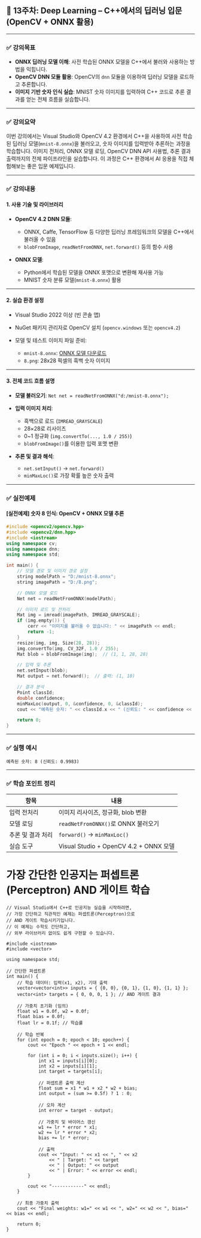 ## 📘 13주차: Deep Learning – C++에서의 딥러닝 입문 (OpenCV + ONNX 활용)

---

### ✅ 강의목표

* **ONNX 딥러닝 모델 이해**: 사전 학습된 ONNX 모델을 C++에서 불러와 사용하는 방법을 익힙니다.
* **OpenCV DNN 모듈 활용**: OpenCV의 `dnn` 모듈을 이용하여 딥러닝 모델을 로드하고 추론합니다.
* **이미지 기반 숫자 인식 실습**: MNIST 숫자 이미지를 입력하여 C++ 코드로 추론 결과를 얻는 전체 흐름을 실습합니다.

---

### ✅ 강의요약

이번 강의에서는 Visual Studio와 OpenCV 4.2 환경에서 C++을 사용하여 사전 학습된 딥러닝 모델(`mnist-8.onnx`)을 불러오고, 숫자 이미지를 입력받아 추론하는 과정을 학습합니다. 이미지 전처리, ONNX 모델 로딩, OpenCV DNN API 사용법, 추론 결과 출력까지의 전체 파이프라인을 실습합니다. 이 과정은 C++ 환경에서 AI 응용을 직접 체험해보는 좋은 입문 예제입니다.

---

### ✅ 강의내용

#### 1. 사용 기술 및 라이브러리

* **OpenCV 4.2 DNN 모듈**:

  * ONNX, Caffe, TensorFlow 등 다양한 딥러닝 프레임워크의 모델을 C++에서 불러올 수 있음
  * `blobFromImage`, `readNetFromONNX`, `net.forward()` 등의 함수 사용

* **ONNX 모델**:

  * Python에서 학습된 모델을 ONNX 포맷으로 변환해 재사용 가능
  * MNIST 숫자 분류 모델(`mnist-8.onnx`) 활용

---

#### 2. 실습 환경 설정

* Visual Studio 2022 이상 (빈 콘솔 앱)
* NuGet 패키지 관리자로 OpenCV 설치 (`opencv.windows` 또는 `opencv4.2`)
* 모델 및 테스트 이미지 파일 준비:

  * `mnist-8.onnx`: [ONNX 모델 다운로드](https://github.com/onnx/models/blob/main/validated/vision/classification/mnist/model/mnist-8.onnx)
  * `8.png`: 28x28 픽셀의 흑백 숫자 이미지

---

#### 3. 전체 코드 흐름 설명

* **모델 불러오기**:
  `Net net = readNetFromONNX("d:/mnist-8.onnx");`

* **입력 이미지 처리**:

  * 흑백으로 로드 (`IMREAD_GRAYSCALE`)
  * 28×28로 리사이즈
  * 0\~1 정규화 (`img.convertTo(..., 1.0 / 255)`)
  * `blobFromImage()`를 이용한 입력 포맷 변환

* **추론 및 결과 해석**:

  * `net.setInput()` → `net.forward()`
  * `minMaxLoc()`로 가장 확률 높은 숫자 출력

---

### ✅ 실전예제

#### \[실전예제] 숫자 8 인식: OpenCV + ONNX 모델 추론

```cpp
#include <opencv2/opencv.hpp>
#include <opencv2/dnn.hpp>
#include <iostream>
using namespace cv;
using namespace dnn;
using namespace std;

int main() {
    // 모델 경로 및 이미지 경로 설정
    string modelPath = "D:/mnist-8.onnx";
    string imagePath = "D:/8.png";

    // ONNX 모델 로드
    Net net = readNetFromONNX(modelPath);

    // 이미지 로드 및 전처리
    Mat img = imread(imagePath, IMREAD_GRAYSCALE);
    if (img.empty()) {
        cerr << "이미지를 불러올 수 없습니다: " << imagePath << endl;
        return -1;
    }
    resize(img, img, Size(28, 28));
    img.convertTo(img, CV_32F, 1.0 / 255);
    Mat blob = blobFromImage(img);  // (1, 1, 28, 28)

    // 입력 및 추론
    net.setInput(blob);
    Mat output = net.forward();  // 출력: (1, 10)

    // 결과 분석
    Point classId;
    double confidence;
    minMaxLoc(output, 0, &confidence, 0, &classId);
    cout << "예측된 숫자: " << classId.x << " (신뢰도: " << confidence << ")" << endl;

    return 0;
}
```

---

### ✅ 실행 예시

```
예측된 숫자: 8 (신뢰도: 0.9983)
```

---

### ✅ 학습 포인트 정리

| 항목         | 내용                                   |
| ---------- | ------------------------------------ |
| 입력 전처리     | 이미지 리사이즈, 정규화, blob 변환               |
| 모델 로딩      | `readNetFromONNX()`로 ONNX 불러오기       |
| 추론 및 결과 처리 | `forward()` → `minMaxLoc()`          |
| 실습 도구      | Visual Studio + OpenCV 4.2 + ONNX 모델 |

# 가장 간단한 인공지는 퍼셉트론(Perceptron) AND 게이트 학습
```
// Visual Studio에서 C++로 인공지능 실습을 시작하려면, 
// 가장 간단하고 직관적인 예제는 퍼셉트론(Perceptron)으로 
// AND 게이트 학습시키기입니다.
// 이 예제는 수학도 간단하고, 
// 외부 라이브러리 없이도 쉽게 구현할 수 있습니다.

#include <iostream>
#include <vector>

using namespace std;

// 간단한 퍼셉트론
int main() {
    // 학습 데이터: 입력(x1, x2), 기대 출력
    vector<vector<int>> inputs = { {0, 0}, {0, 1}, {1, 0}, {1, 1} };
    vector<int> targets = { 0, 0, 0, 1 }; // AND 게이트 결과

    // 가중치 초기화 (임의)
    float w1 = 0.0f, w2 = 0.0f;
    float bias = 0.0f;
    float lr = 0.1f; // 학습률

    // 학습 반복
    for (int epoch = 0; epoch < 10; epoch++) {
        cout << "Epoch " << epoch + 1 << endl;

        for (int i = 0; i < inputs.size(); i++) {
            int x1 = inputs[i][0];
            int x2 = inputs[i][1];
            int target = targets[i];

            // 퍼셉트론 출력 계산
            float sum = x1 * w1 + x2 * w2 + bias;
            int output = (sum >= 0.5f) ? 1 : 0;

            // 오차 계산
            int error = target - output;

            // 가중치 및 바이어스 갱신
            w1 += lr * error * x1;
            w2 += lr * error * x2;
            bias += lr * error;

            // 출력
            cout << "Input: " << x1 << ", " << x2
                << " | Target: " << target
                << " | Output: " << output
                << " | Error: " << error << endl;
        }

        cout << "------------" << endl;
    }

    // 최종 가중치 출력
    cout << "Final weights: w1=" << w1 << ", w2=" << w2 << ", bias=" << bias << endl;

    return 0;
}
```
